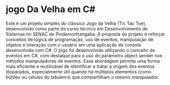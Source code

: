
# jogo Da Velha em C#

Este é um projeto simples do clássico Jogo da Velha (Tic Tac Toe), desenvolvido como parte do curso técnico em Desenvolvimento de Sistemas no SENAC de Pindamonhangaba.
A proposta do projeto é reforçar conceitos de lógica de programação, uso de eventos, manipulação de objetos e interação com o usuário em uma aplicação de console desenvolvida com C#.
O jogo foi desenvolvido utilizando o conceito de eventos em C#, com destaque para o uso do parâmetro object sender nos métodos manipuladores de eventos. Essa abordagem permite uma forma mais eficiente e reutilizável de identificar e tratar a origem dos eventos disparados, especialmente útil quando há múltiplos elementos (como botões ou células do tabuleiro) que compartilham o mesmo manipulador.
